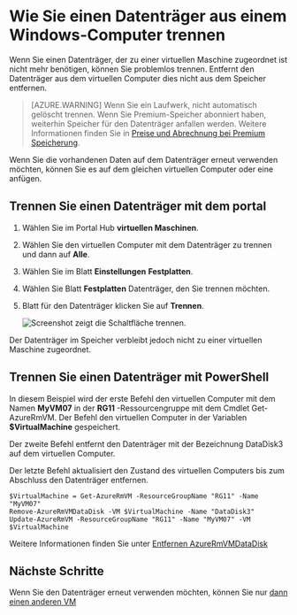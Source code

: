 <properties
    pageTitle="Trennen Sie einen Datenträger aus einem Windows-VM | Microsoft Azure"
    description="Informationen Sie zum Datenträger von einem virtuellen Computer in Azure mit dem Ressourcen-Manager-Bereitstellungsmodell trennen."
    services="virtual-machines-windows"
    documentationCenter=""
    authors="cynthn"
    manager="timlt"
    editor=""
    tags="azure-service-management"/>

<tags
    ms.service="virtual-machines-windows"
    ms.workload="infrastructure-services"
    ms.tgt_pltfrm="vm-windows"
    ms.devlang="na"
    ms.topic="article"
    ms.date="09/27/2016"
    ms.author="cynthn"/>



# <a name="how-to-detach-a-data-disk-from-a-windows-virtual-machine"></a>Wie Sie einen Datenträger aus einem Windows-Computer trennen


Wenn Sie einen Datenträger, der zu einer virtuellen Maschine zugeordnet ist nicht mehr benötigen, können Sie problemlos trennen. Entfernt den Datenträger aus dem virtuellen Computer dies nicht aus dem Speicher entfernen. 

> [AZURE.WARNING] Wenn Sie ein Laufwerk, nicht automatisch gelöscht trennen. Wenn Sie Premium-Speicher abonniert haben, weiterhin Speicher für den Datenträger anfallen werden. Weitere Informationen finden Sie in [Preise und Abrechnung bei Premium Speicherung](../storage/storage-premium-storage.md#pricing-and-billing). 

Wenn Sie die vorhandenen Daten auf dem Datenträger erneut verwenden möchten, können Sie es auf dem gleichen virtuellen Computer oder eine anfügen.  


## <a name="detach-a-data-disk-using-the-portal"></a>Trennen Sie einen Datenträger mit dem portal

1. Wählen Sie im Portal Hub **virtuellen Maschinen**.

2. Wählen Sie den virtuellen Computer mit dem Datenträger zu trennen und dann auf **Alle**.

3. Wählen Sie im Blatt **Einstellungen** **Festplatten**.

4. Wählen Sie Blatt **Festplatten** Datenträger, den Sie trennen möchten.

5. Blatt für den Datenträger klicken Sie auf **Trennen**.


    ![Screenshot zeigt die Schaltfläche trennen.](./media/virtual-machines-windows-detach-disk/detach-disk.png)

Der Datenträger im Speicher verbleibt jedoch nicht zu einer virtuellen Maschine zugeordnet.


## <a name="detach-a-data-disk-using-powershell"></a>Trennen Sie einen Datenträger mit PowerShell

In diesem Beispiel wird der erste Befehl den virtuellen Computer mit dem Namen **MyVM07** in der **RG11** -Ressourcengruppe mit dem Cmdlet Get-AzureRmVM. Der Befehl den virtuellen Computer in der Variablen **$VirtualMachine** gespeichert. 

Der zweite Befehl entfernt den Datenträger mit der Bezeichnung DataDisk3 auf dem virtuellen Computer. 

Der letzte Befehl aktualisiert den Zustand des virtuellen Computers bis zum Abschluss den Datenträger entfernen.

    $VirtualMachine = Get-AzureRmVM -ResourceGroupName "RG11" -Name "MyVM07" 
    Remove-AzureRmVMDataDisk -VM $VirtualMachine -Name "DataDisk3"
    Update-AzureRmVM -ResourceGroupName "RG11" -Name "MyVM07" -VM $VirtualMachine


Weitere Informationen finden Sie unter [Entfernen AzureRmVMDataDisk](https://msdn.microsoft.com/library/mt603614.aspx)

## <a name="next-steps"></a>Nächste Schritte

Wenn Sie den Datenträger erneut verwenden möchten, können Sie nur [dann einen anderen VM](virtual-machines-windows-attach-disk-portal.md)
